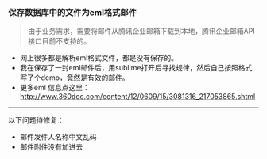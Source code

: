 ### 保存数据库中的文件为eml格式邮件

> 由于业务需求，需要将邮件从腾讯企业邮箱下载到本地，腾讯企业邮箱API接口目前不支持的。

- 网上很多都是解析eml格式文件，都是没有保存的。
- 我在保存了一封eml邮件后，用sublime打开后寻找规律，然后自己按照格式写了个demo，竟然是有效的邮件。
- 更多eml 信息点这里：http://www.360doc.com/content/12/0609/15/3081316_217053865.shtml

---------------

以下问题待修复：
- 邮件发件人名称中文乱码
- 邮件附件没有加进去